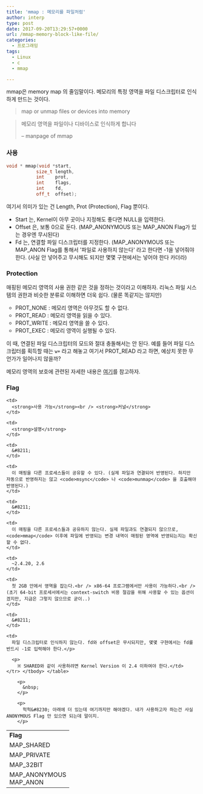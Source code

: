 ```yaml
---
title: 'mmap : 메모리를 파일처럼'
author: interp
type: post
date: 2017-09-20T13:29:57+0000
url: /mmap-memory-block-like-file/
categories:
  - 프로그래밍
tags:
  - Linux
  - c
  - mmap

---
```

mmap은 memory map 의 줄임말이다. 메모리의 특정 영역을 파일 디스크립터로 인식하게 만드는 것이다.

> map or unmap files or devices into memory
  
> 메모리 영역을 파일이나 디바이스로 인식하게 합니다
> 
> &#8211; manpage of mmap

### 사용

```cpp
void * mmap(void *start, 
           size_t length, 
           int    prot, 
           int    flags, 
           int    fd, 
           off_t  offset);
```

여기서 의미가 있는 건 Length, Prot (Protection), Flag 뿐이다.

  * Start 는, Kernel이 아무 곳이나 지정해도 좋다면 NULL을 입력한다.
  * Offset 은, 보통 0으로 둔다. (MAP\_ANONYMOUS 또는 MAP\_ANON Flag가 있는 경우엔 무시된다)
  * Fd 는, 연결할 파일 디스크립터를 지정한다. (MAP\_ANONYMOUS 또는 MAP\_ANON Flag를 통해서 '파일로 사용하지 않는다' 라고 한다면 -1을 넣어줘야 한다. (사실 안 넣어주고 무시해도 되지만 몇몇 구현에서는 넣어야 한다 카더라)

### Protection

매핑된 메모리 영역의 사용 권한 같은 것을 정하는 것이라고 이해하자. 리눅스 파일 시스템의 권한과 비슷한 분류로 이해하면 더욱 쉽다. (물론 똑같지는 않지만)

<ul style="list-style-type: circle;">
  <li>
    PROT_NONE : 메모리 영역은 아무것도 할 수 없다.
  </li>
  <li>
    PROT_READ : 메모리 영역을 읽을 수 있다.
  </li>
  <li>
    PROT_WRITE : 메모리 영역을 쓸 수 있다.
  </li>
  <li>
    PROT_EXEC : 메모리 영역이 실행될 수 있다.
  </li>
</ul>

이 때, 연결된 파일 디스크립터의 모드와 절대 충돌해서는 안 된다. 예를 들어 파일 디스크립터를 획득할 때는 `w+` 라고 해놓고 여기서 PROT_READ 라고 하면, 예상치 못한 무언가가 일어나지 않을까?

메모리 영역의 보호에 관련된 자세한 내용은 [여기][1]를 참고하자.

### Flag

<table>
  <tr>
    <td>
      <strong>Flag</strong>
    </td>
    
    <td>
      <strong>사용 가능</strong><br /> <strong>커널</strong>
    </td>
    
    <td>
      <strong>설명</strong>
    </td>
  </tr>
  
  <tr>
    <td>
      MAP_SHARED
    </td>
    
    <td>
      &#8211;
    </td>
    
    <td>
      이 매핑을 다른 프로세스들이 공유할 수 있다. (실제 파일과 연결되어 반영된다. 하지만 자동으로 반영하지는 않고 <code>msync</code> 나 <code>munmap</code> 을 호출해야 반영된다.)
    </td>
  </tr>
  
  <tr>
    <td>
      MAP_PRIVATE
    </td>
    
    <td>
      &#8211;
    </td>
    
    <td>
      이 매핑을 다른 프로세스들과 공유하지 않는다. 실제 파일과도 연결되지 않으므로, <code>mmap</code> 이후에 파일에 반영되는 변경 내역이 매핑된 영역에 반영되는지는 확신할 수 없다.
    </td>
  </tr>
  
  <tr>
    <td>
      MAP_32BIT
    </td>
    
    <td>
      ~2.4.20, 2.6
    </td>
    
    <td>
      첫 2GB 안에서 영역을 잡는다.<br /> x86-64 프로그램에서만 사용이 가능하다.<br /> (초기 64-bit 프로세서에서는 context-switch 비용 절감을 위해 사용할 수 있는 옵션이겠지만, 지금은 그렇지 않으므로 굳이..)
    </td>
  </tr>
  
  <tr>
    <td>
      MAP_ANONYMOUS<br /> MAP_ANON
    </td>
    
    <td>
      &#8211;
    </td>
    
    <td>
      파일 디스크립터로 인식하지 않는다. fd와 offset은 무시되지만, 몇몇 구현에서는 fd를 반드시 -1로 입력해야 한다.</p> 
      
      <p>
        ※ SHARED와 같이 사용하려면 Kernel Version 이 2.4 이하여야 한다.</td> </tr> </tbody> </table> 
        
        <p>
          &nbsp;
        </p>
        
        <p>
          헉헉&#8230; 아래에 더 있는데 여기까지만 해야겠다. 내가 사용하고자 하는건 사실 ANONYMOUS Flag 만 있으면 되는데 말이지.
        </p>

 [1]: http://man7.org/linux/man-pages/man2/mprotect.2.html
